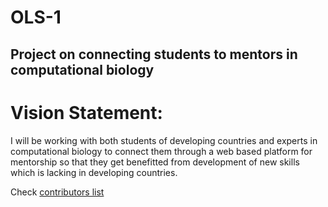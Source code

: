 # OLS-1
## Project on connecting students to mentors in computational biology
# Vision Statement:
I will be working with both students of developing countries and experts in computational biology to connect them through a web based
platform for mentorship so that they get benefitted from development of new skills which is lacking in developing countries.

Check [contributors list](./contributors.md)
